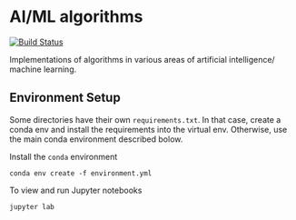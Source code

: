 # AI/ML algorithms

[![Build Status](https://travis-ci.com/irisliucy/iris_playbook.svg?branch=staging)](https://travis-ci.com/irisliucy/iris_playbook)

Implementations of algorithms in various areas of artificial intelligence/ machine learning. 

## Environment Setup
Some directories have their own `requirements.txt`. In that case, create a conda env and install the requirements into the virtual env. Otherwise, use the main conda environment described bolow.

Install the `conda` environment

```
conda env create -f environment.yml
```

To view and run Jupyter notebooks

```
jupyter lab
```
